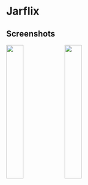 # Jarflix

## Screenshots

<p>
  <img src="https://github.com/jcs-eu/Jarflix/blob/master/screenshots/Screenshot_1.png" width="30%" />
  <img src="https://github.com/jcs-eu/Jarflix/blob/master/screenshots/Screenshot_2.png" width="30%" />
</p>